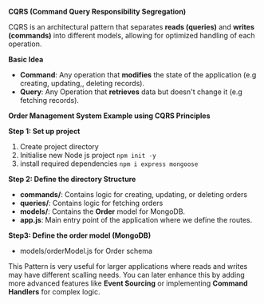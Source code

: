 **CQRS (Command Query Responsibility Segregation)**

CQRS is an architectural pattern that separates **reads (queries)** and **writes (commands)** into different models, allowing for optimized handling of each operation.

**Basic Idea**
- **Command**: Any operation that **modifies** the state of the application (e.g creating, updating,, deleting records).
- **Query**: Any Operation that **retrieves** data but doesn't change it (e.g fetching records).

**Order Management System Example using CQRS Principles**

**Step 1: Set up project**
1. Create project directory
2. Initialise new Node js project ``npm init -y``
3. install required dependencies ``npm i express mongoose``

**Step 2: Define the directory Structure**
- **commands/**: Contains logic for creating, updating, or deleting orders
- **queries/**: Contains logic for fetching orders
- **models/**: Contains the **Order** model for MongoDB.
- **app.js**: Main entry point of the application where we define the routes.

**Step3: Define the order model (MongoDB)**
- models/orderModel.js for Order schema


This Pattern is very useful for larger applications where reads and writes may have different scalling needs.
You can later enhance this by adding more advanced features like **Event Sourcing** or implementing **Command Handlers** for complex logic.

